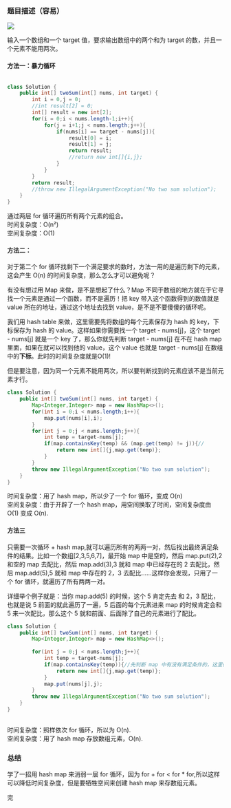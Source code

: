 ### 题目描述（容易）

![](https://winterliublog.oss-cn-beijing.aliyuncs.com/Japanese-Language-Learning/1-Two-Sum.png)

输入一个数组和一个 target 值，要求输出数组中的两个和为 target 的数，并且一个元素不能用两次。  

#### 方法一：暴力循环
```  java

class Solution {
    public int[] twoSum(int[] nums, int target) {
        int i = 0,j = 0;
        //int result[2] = 0;
        int[] result = new int[2];
        for(i = 0;i < nums.length-1;i++){
            for(j = i+1;j < nums.length;j++){
                if(nums[i] == target - nums[j]){
                    result[0] = i;
                    result[1] = j;
                    return result;
                    //return new int[]{i,j};
                }
            }
        }
        return result;
        //throw new IllegalArgumentException("No two sum solution");
    }
}  
```
通过两层 for 循环遍历所有两个元素的组合。  
时间复杂度：O(n²)  
空间复杂度：O(1)  

#### 方法二：  
对于第二个 for 循环找剩下一个满足要求的数时，方法一用的是遍历剩下的元素，这会产生 O(n) 的时间复杂度，那么怎么才可以避免呢？   

有没有想过用 Map 来做，是不是想起了什么？Map 不同于数组的地方就在于它寻找一个元素是通过一个函数，而不是遍历！把 key 带入这个函数得到的数值就是 value 所在的地址，通过这个地址去找到 value，是不是不要傻傻的循环呢。  

我们用 hash table 来做，这里需要先将数组的每个元素保存为 hash 的 key，下标保存为 hash 的 value。这样如果你需要找一个 target - nums[j]，这个 target - nums[j] 就是一个 key 了，那么你就先判断 target - nums[j] 在不在 hash map 里面，如果在就可以找到他的 value，这个 value 也就是 target - nums[j] 在数组中的<strong>下标</strong>。此时的时间复杂度就是O(1)!  

但是要注意，因为同一个元素不能用两次，所以要判断找到的元素应该不是当前元素才行。 
```  java
class Solution {
    public int[] twoSum(int[] nums, int target) {
        Map<Integer,Integer> map = new HashMap<>();
        for(int i = 0;i < nums.length;i++){
            map.put(nums[i],i);
        }
        for(int j = 0;j < nums.length;j++){
            int temp = target-nums[j];
            if(map.containsKey(temp) && (map.get(temp) != j)){//
                return new int[]{j,map.get(temp)};
            }
        }
        throw new IllegalArgumentException("No two sum solution");
    }
}                                           
```
时间复杂度：用了 hash map，所以少了一个 for 循环，变成 O(n)  
空间复杂度：由于开辟了一个 hash map，用空间换取了时间，空间复杂度由 O(1) 变成 O(n).
#### 方法三  
只需要一次循环 + hash map,就可以遍历所有的两两一对，然后找出最终满足条件的结果。比如一个数组[2,3,5,6,7]，最开始 map 中是空的，然后 map.put(2),2 和空的 map 去配比，然后 map.add(3),3 就和 map 中已经存在的 2 去配比，然后 map.add(5),5 就和 map 中存在的 2，3 去配比......这样你会发现，只用了一个 for 循环，就遍历了所有两两一对。  

详细举个例子就是：当你 map.add(5) 的时候，这个 5 肯定先去 和 2，3 配比，也就是说 5 前面的就此遍历了一遍，5 后面的每个元素进来 map 的时候肯定会和 5 来一次配比，那么这个 5 就和前面、后面除了自己的元素进行了配比。  
```  java
class Solution {
    public int[] twoSum(int[] nums, int target) {
        Map<Integer,Integer> map = new HashMap<>();
        
        for(int j = 0;j < nums.length;j++){
            int temp = target-nums[j];
            if(map.containsKey(temp)){//先判断 map 中有没有满足条件的，这里很简单，因为用这种方法自己都还没进入 map，所以不需要检查是不是两个元素一样。如果 map 中有则立即 return。
                return new int[]{j,map.get(temp)};
            }
            map.put(nums[j],j);
        }
        throw new IllegalArgumentException("No two sum solution");
    }
}                                           
      
```
时间复杂度：照样依次 for 循环，所以为 O(n).  
空间复杂度：用了 hash map 存放数组元素，O(n).  
### 总结  
学了一招用 hash map 来消弱一层 for 循环，因为 for + for < for * for,所以这样可以降低时间复杂度，但是要牺牲空间来创建 hash map 来存数组元素。  

完
